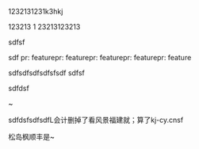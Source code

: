 1232131231k3hkj


123213
1
23213123213



sdfsf

sdf
pr: featurepr: featurepr: featurepr: featurepr: feature



sdfsdfsdfsdfsfsdf
sdfsf



sdfdsf

~

sdfdsfsdfsdfL会计删掉了看风景福建就；算了kj-cy.cnsf

松岛枫顺丰是~